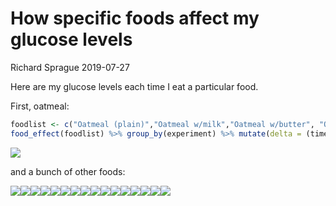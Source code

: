 How specific foods affect my glucose levels
================
Richard Sprague
2019-07-27

Here are my glucose levels each time I eat a particular food.

First, oatmeal:

``` r
foodlist <- c("Oatmeal (plain)","Oatmeal w/milk","Oatmeal w/butter", "Oatmeal w/cinnamon", "Oatmeal (Reducose)")
food_effect(foodlist) %>% group_by(experiment) %>% mutate(delta = (time - min(time))/60) %>% ggplot(aes(x=delta,y=value, color = experiment)) + geom_line(size = 2) + scale_x_continuous() + labs(title = "Glucose after eating oatmeal", x = "Minutes", y = "mg/dL")
```

![](food_effects_files/figure-gfm/foodEffectsOatmeal-1.png)<!-- -->

and a bunch of other foods:

![](food_effects_files/figure-gfm/unnamed-chunk-2-1.png)<!-- -->![](food_effects_files/figure-gfm/unnamed-chunk-2-2.png)<!-- -->![](food_effects_files/figure-gfm/unnamed-chunk-2-3.png)<!-- -->![](food_effects_files/figure-gfm/unnamed-chunk-2-4.png)<!-- -->![](food_effects_files/figure-gfm/unnamed-chunk-2-5.png)<!-- -->![](food_effects_files/figure-gfm/unnamed-chunk-2-6.png)<!-- -->![](food_effects_files/figure-gfm/unnamed-chunk-2-7.png)<!-- -->![](food_effects_files/figure-gfm/unnamed-chunk-2-8.png)<!-- -->![](food_effects_files/figure-gfm/unnamed-chunk-2-9.png)<!-- -->![](food_effects_files/figure-gfm/unnamed-chunk-2-10.png)<!-- -->![](food_effects_files/figure-gfm/unnamed-chunk-2-11.png)<!-- -->![](food_effects_files/figure-gfm/unnamed-chunk-2-12.png)<!-- -->![](food_effects_files/figure-gfm/unnamed-chunk-2-13.png)<!-- -->![](food_effects_files/figure-gfm/unnamed-chunk-2-14.png)<!-- -->![](food_effects_files/figure-gfm/unnamed-chunk-2-15.png)<!-- -->![](food_effects_files/figure-gfm/unnamed-chunk-2-16.png)<!-- -->

